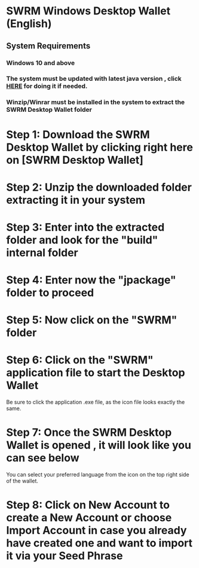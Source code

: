 # SWRM Windows Desktop Wallet (English)

## System Requirements
### Windows 10 and above
### The system must be updated with latest java version , click [HERE](https://www.java.com/en/download/) for doing it if needed.
### Winzip/Winrar must be installed in the system to extract the SWRM Desktop Wallet folder 

# Step 1: Download the SWRM Desktop Wallet by clicking right here on [SWRM Desktop Wallet]

# Step 2: Unzip the downloaded folder extracting it in your system

# Step 3: Enter into the extracted folder and look for the "build" internal folder

# Step 4: Enter now the "jpackage" folder to proceed 

# Step 5: Now click on the "SWRM" folder

# Step 6: Click on the "SWRM" application file to start the Desktop Wallet

Be sure to click the application .exe file, as the icon file looks exactly the same.

# Step 7: Once the SWRM Desktop Wallet is opened , it will look like you can see below

You can select your preferred language from the icon on the top right side of the wallet.

# Step 8: Click on **New Account** to create a New Account or choose **Import Account** in case you already have created one and want to import it via your Seed Phrase